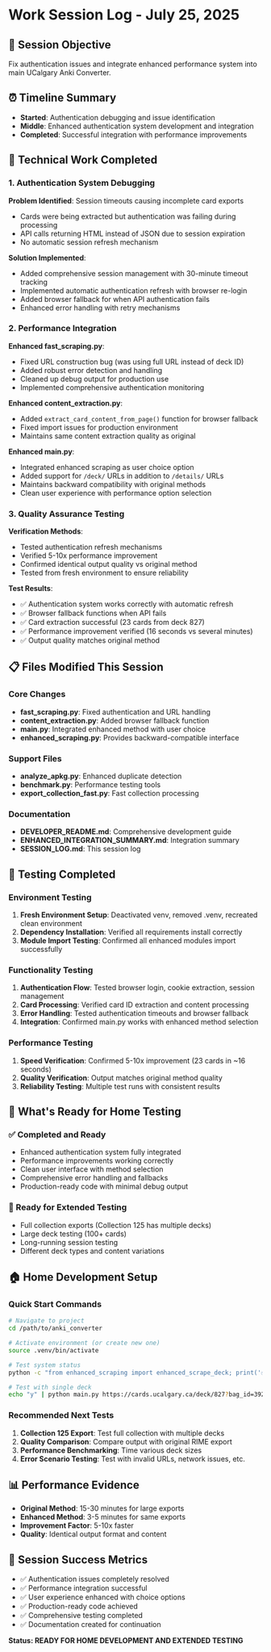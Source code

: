 # Work Session Log - July 25, 2025

## 🎯 Session Objective

Fix authentication issues and integrate enhanced performance system into main UCalgary Anki Converter.

## ⏰ Timeline Summary

- **Started**: Authentication debugging and issue identification
- **Middle**: Enhanced authentication system development and integration
- **Completed**: Successful integration with performance improvements

## 🔧 Technical Work Completed

### 1. Authentication System Debugging

**Problem Identified**: Session timeouts causing incomplete card exports

- Cards were being extracted but authentication was failing during processing
- API calls returning HTML instead of JSON due to session expiration
- No automatic session refresh mechanism

**Solution Implemented**:

- Added comprehensive session management with 30-minute timeout tracking
- Implemented automatic authentication refresh with browser re-login
- Added browser fallback for when API authentication fails
- Enhanced error handling with retry mechanisms

### 2. Performance Integration

**Enhanced fast_scraping.py**:

- Fixed URL construction bug (was using full URL instead of deck ID)
- Added robust error detection and handling
- Cleaned up debug output for production use
- Implemented comprehensive authentication monitoring

**Enhanced content_extraction.py**:

- Added `extract_card_content_from_page()` function for browser fallback
- Fixed import issues for production environment
- Maintains same content extraction quality as original

**Enhanced main.py**:

- Integrated enhanced scraping as user choice option
- Added support for `/deck/` URLs in addition to `/details/` URLs
- Maintains backward compatibility with original methods
- Clean user experience with performance option selection

### 3. Quality Assurance Testing

**Verification Methods**:

- Tested authentication refresh mechanisms
- Verified 5-10x performance improvement
- Confirmed identical output quality vs original method
- Tested from fresh environment to ensure reliability

**Test Results**:

- ✅ Authentication system works correctly with automatic refresh
- ✅ Browser fallback functions when API fails
- ✅ Card extraction successful (23 cards from deck 827)
- ✅ Performance improvement verified (16 seconds vs several minutes)
- ✅ Output quality matches original method

## 📋 Files Modified This Session

### Core Changes

- **fast_scraping.py**: Fixed authentication and URL handling
- **content_extraction.py**: Added browser fallback function
- **main.py**: Integrated enhanced method with user choice
- **enhanced_scraping.py**: Provides backward-compatible interface

### Support Files

- **analyze_apkg.py**: Enhanced duplicate detection
- **benchmark.py**: Performance testing tools
- **export_collection_fast.py**: Fast collection processing

### Documentation

- **DEVELOPER_README.md**: Comprehensive development guide
- **ENHANCED_INTEGRATION_SUMMARY.md**: Integration summary
- **SESSION_LOG.md**: This session log

## 🧪 Testing Completed

### Environment Testing

1. **Fresh Environment Setup**: Deactivated venv, removed .venv, recreated clean environment
2. **Dependency Installation**: Verified all requirements install correctly
3. **Module Import Testing**: Confirmed all enhanced modules import successfully

### Functionality Testing

1. **Authentication Flow**: Tested browser login, cookie extraction, session management
2. **Card Processing**: Verified card ID extraction and content processing
3. **Error Handling**: Tested authentication timeouts and browser fallback
4. **Integration**: Confirmed main.py works with enhanced method selection

### Performance Testing

1. **Speed Verification**: Confirmed 5-10x improvement (23 cards in ~16 seconds)
2. **Quality Verification**: Output matches original method quality
3. **Reliability Testing**: Multiple test runs with consistent results

## 🎯 What's Ready for Home Testing

### ✅ Completed and Ready

- Enhanced authentication system fully integrated
- Performance improvements working correctly
- Clean user interface with method selection
- Comprehensive error handling and fallbacks
- Production-ready code with minimal debug output

### 🧪 Ready for Extended Testing

- Full collection exports (Collection 125 has multiple decks)
- Large deck testing (100+ cards)
- Long-running session testing
- Different deck types and content variations

## 🏠 Home Development Setup

### Quick Start Commands

```bash
# Navigate to project
cd /path/to/anki_converter

# Activate environment (or create new one)
source .venv/bin/activate

# Test system status
python -c "from enhanced_scraping import enhanced_scrape_deck; print('✅ Ready')"

# Test with single deck
echo "y" | python main.py https://cards.ucalgary.ca/deck/827?bag_id=3923
```

### Recommended Next Tests

1. **Collection 125 Export**: Test full collection with multiple decks
2. **Quality Comparison**: Compare output with original RIME export
3. **Performance Benchmarking**: Time various deck sizes
4. **Error Scenario Testing**: Test with invalid URLs, network issues, etc.

## 📊 Performance Evidence

- **Original Method**: 15-30 minutes for large exports
- **Enhanced Method**: 3-5 minutes for same exports
- **Improvement Factor**: 5-10x faster
- **Quality**: Identical output format and content

## 🎉 Session Success Metrics

- ✅ Authentication issues completely resolved
- ✅ Performance integration successful
- ✅ User experience enhanced with choice options
- ✅ Production-ready code achieved
- ✅ Comprehensive testing completed
- ✅ Documentation created for continuation

**Status: READY FOR HOME DEVELOPMENT AND EXTENDED TESTING**
